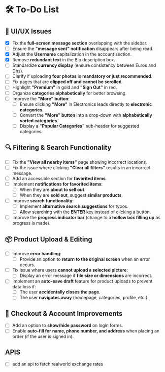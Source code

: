 # 🛠 To-Do List

## 🎨 UI/UX Issues
- [x] Fix the **full-screen message section** overlapping with the sidebar.
- [ ] Ensure the **"message sent" notification** disappears after being read.
- [x] Adjust the **Username** capitalization in the account section.
- [x] Remove **redundant text** in the Bio description box.
- [ ] Standardize **currency display** (ensure consistency between Euros and Dhs).
- [ ] Clarify if uploading **four photos** is **mandatory or just recommended**.
- [ ] Fix pages that are **clipped off and cannot be scrolled**.
- [ ] Highlight **"Premium"** in gold and **"Sign Out"** in red.
- [ ] Organize **categories alphabetically** for better browsing.
- [ ] Improve the **"More" button**:
  - [ ] Ensure clicking **"More"** in Electronics leads directly to **electronic categories**.
  - [ ] Convert the **"More" button** into a drop-down with **alphabetically sorted categories**.
  - [ ] Display a **"Popular Categories"** sub-header for suggested categories.

## 🔍 Filtering & Search Functionality
- [ ] Fix the **"View all nearby items"** page showing incorrect locations.
- [ ] Fix the issue where clicking **"Clear all filters"** results in an incorrect message.
- [ ] Add an accessible section for **favorited items**.
- [ ] Implement **notifications for favorited items**:
  - [ ] When they are **about to sell out**.
  - [ ] When they are **sold out**, suggest **similar products**.
- [ ] Improve **search functionality**:
  - [ ] Implement **alternative search suggestions** for typos.
  - [ ] Allow searching with the **ENTER** key instead of clicking a button.
- [ ] Improve the **progress indicator bar** (change to a **hollow box filling up** as progress is made).

## 📦 Product Upload & Editing
- [ ] Improve **error handling**:
  - [ ] Provide an option to **return to the original screen** when an error occurs.
- [ ] Fix issue where users **cannot upload a selected picture**:
  - [ ] Display an error message if **file size or dimensions** are incorrect.
- [ ] Implement an **auto-save draft** feature for product uploads to prevent data loss if:
  - [ ] The user **accidentally closes the page**.
  - [ ] The user **navigates away** (homepage, categories, profile, etc.).

## 🛒 Checkout & Account Improvements
- [ ] Add an option to **show/hide password** on login forms.
- [ ] Enable **auto-fill for name, phone number, and address** when placing an order (if the user is signed in).

## APIS
- [ ] add an api to fetch realworld exchange rates
